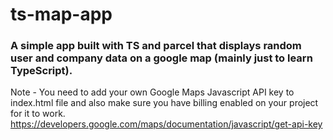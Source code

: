 # ts-map-app
### A simple app built with TS and parcel that displays random user and company data on a google map (mainly just to learn TypeScript).

Note - You need to add your own Google Maps Javascript API key to index.html file and also make sure you have billing enabled on your project for it to work.
https://developers.google.com/maps/documentation/javascript/get-api-key
